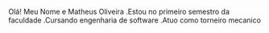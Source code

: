 Olá! Meu Nome e Matheus Oliveira 
.Estou no primeiro semestro da faculdade 
.Cursando engenharia de software
.Atuo como torneiro mecanico
